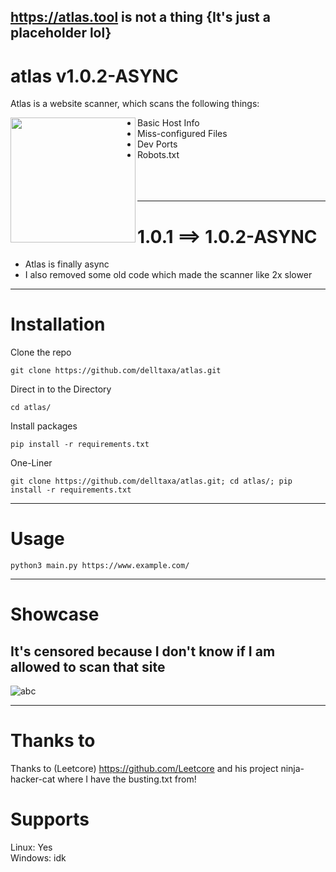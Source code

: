 ## https://atlas.tool is not a thing {It's just a placeholder lol}

# atlas v1.0.2-ASYNC


Atlas is a website scanner, which scans the following things:


<img style="align: left;" align="left" width="200" height="200" src="https://user-images.githubusercontent.com/114283067/204316998-72e1c196-5328-4489-86ea-037ab17bc896.png" >

* Basic Host Info <br/>
* Miss-configured Files <br/>
* Dev Ports <br/>
* Robots.txt <br/>
<br/><br/><br/>
---
# 1.0.1 ==> 1.0.2-ASYNC

* Atlas is finally async
* I also removed some old code which made the scanner like 2x slower
---
# Installation

Clone the repo
```
git clone https://github.com/delltaxa/atlas.git
```

Direct in to the Directory
```
cd atlas/
```

Install packages
```
pip install -r requirements.txt
```

One-Liner
```
git clone https://github.com/delltaxa/atlas.git; cd atlas/; pip install -r requirements.txt
```
---
# Usage

```
python3 main.py https://www.example.com/
```
---

# Showcase

## It's censored because I don't know if I am allowed to scan that site

![abc](https://user-images.githubusercontent.com/114283067/204155168-59c176c1-e5ec-4781-b9d3-14dee0ae8a40.png)

---
# Thanks to

Thanks to (Leetcore) https://github.com/Leetcore
and his project ninja-hacker-cat
where I have the busting.txt from!

# Supports

Linux:   Yes <br/>
Windows: idk
